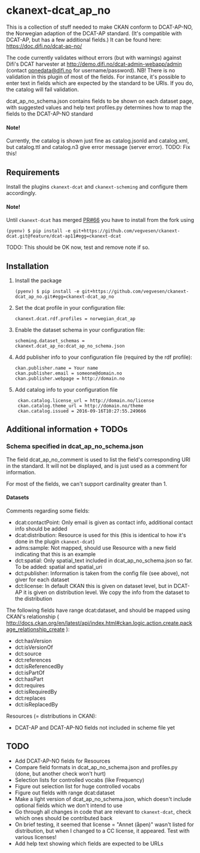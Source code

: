 # ckanext-dcat_ap_no

This is a collection of stuff needed to make CKAN conform to DCAT-AP-NO, the Norwegian adaption of the DCAT-AP standard. (It's compatible with DCAT-AP, but has a few additional fields.) It can be found here: https://doc.difi.no/dcat-ap-no/

The code currently validates without errors (but with warnings) against Difi's DCAT harvester at http://demo.difi.no/dcat-admin-webapp/admin (contact opnedata@difi.no for username/password). 
NB! There is no validation in this plugin of most of the fields. For instance, it's possible to enter text in fields which are expected by the standard to be URIs. If you do, the catalog will fail validation.

dcat_ap_no_schema.json contains fields to be shown on each dataset page, with suggested values and help text
profiles.py determines how to map the fields to the DCAT-AP-NO standard

#### Note!

Currently, the catalog is shown just fine as catalog.jsonld and catalog.xml, but catalog.ttl and catalog.n3 give error message (server error).
TODO: Fix this!

## Requirements

Install the plugins `ckanext-dcat` and `ckanext-scheming` and configure them accordingly.

#### Note!

Until `ckanext-dcat` has merged [PR#66](https://github.com/ckan/ckanext-dcat/pull/66) you have to install from the fork using
    
    (pyenv) $ pip install -e git+https://github.com/vegvesen/ckanext-dcat.git@feature/dcat-ap11#egg=ckanext-dcat

TODO: This should be OK now, test and remove note if so.
    
## Installation

1.  Install the package

        (pyenv) $ pip install -e git+https://github.com/vegvesen/ckanext-dcat_ap_no.git#egg=ckanext-dcat_ap_no

2.  Set the dcat profile in your configuration file:

        ckanext.dcat.rdf.profiles = norwegian_dcat_ap

3.  Enable the dataset schema in your configuration file:

        scheming.dataset_schemas = ckanext.dcat_ap_no:dcat_ap_no_schema.json
        
4.  Add publisher info to your configuration file (required by the rdf profile):
  
        ckan.publisher.name = Your name
        ckan.publisher.email = someone@domain.no
        ckan.publisher.webpage = http://domain.no
        
5. Add catalog info to your configuration file

        ckan.catalog.license_url = http://domain.no/license
        ckan.catalog.theme_url = http://domain.no/theme
        ckan.catalog.issued = 2016-09-16T10:27:55.249666
        
        
## Additional information + TODOs

### Schema specified in dcat_ap_no_schema.json

The field dcat_ap_no_comment is used to list the field's corresponding URI in the standard. It will not be displayed, and is just used as a comment for information.

For most of the fields, we can't support cardinality greater than 1.

#### Datasets

Comments regarding some fields:

* dcat:contactPoint: Only email is given as contact info, additional contact info should be added
* dcat:distribution: Resource is used for this (this is identical to how it's done in the plugin `ckanext-dcat`)
* adms:sample: Not mapped, should use Resource with a new field indicating that this is an example
* dct:spatial: Only spatial_text included in dcat_ap_no_schema.json so far. To be added: spatial and spatial_uri
* dct:publisher: Information is taken from the config file (see above), not giver for each dataset
* dct:license: In default CKAN this is given on dataset level, but in DCAT-AP it is given on distribution level. We copy the info from the dataset to the distribution

The following fields have range dcat:dataset, and should be mapped using CKAN's relationship ( http://docs.ckan.org/en/latest/api/index.html#ckan.logic.action.create.package_relationship_create ):
* dct:hasVersion
* dct:isVersionOf
* dct:source
* dct:references
* dct:isReferencedBy
* dct:isPartOf
* dct:hasPart
* dct:requires
* dct:isRequiredBy
* dct:replaces
* dct:isReplacedBy

Resources (= distributions in CKAN): 

* DCAT-AP and DCAT-AP-NO fields not included in scheme file yet

## TODO

* Add DCAT-AP-NO fields for Resources
* Compare field formats in dcat_ap_no_schema.json and profiles.py (done, but another check won't hurt)
* Selection lists for controlled vocabs (like Frequency)
* Figure out selection list for huge controlled vocabs
* Figure out fields with range dcat:dataset
* Make a light version of dcat_ap_no_schema.json, which doesn't include optional fields which we don't intend to use
* Go through all changes in code that are relevant to `ckanext-dcat`, check which ones should be contributed back
* On brief testing, it seemed that license = "Annet (åpen)" wasn't listed for distribution, but when I changed to a CC license, it appeared. Test with various licenses!
* Add help text showing which fields are expected to be URLs